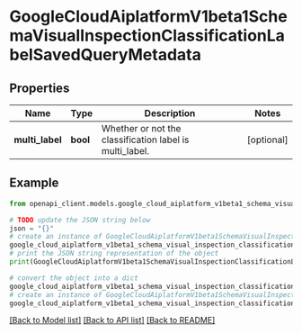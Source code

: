# GoogleCloudAiplatformV1beta1SchemaVisualInspectionClassificationLabelSavedQueryMetadata


## Properties

Name | Type | Description | Notes
------------ | ------------- | ------------- | -------------
**multi_label** | **bool** | Whether or not the classification label is multi_label. | [optional] 

## Example

```python
from openapi_client.models.google_cloud_aiplatform_v1beta1_schema_visual_inspection_classification_label_saved_query_metadata import GoogleCloudAiplatformV1beta1SchemaVisualInspectionClassificationLabelSavedQueryMetadata

# TODO update the JSON string below
json = "{}"
# create an instance of GoogleCloudAiplatformV1beta1SchemaVisualInspectionClassificationLabelSavedQueryMetadata from a JSON string
google_cloud_aiplatform_v1beta1_schema_visual_inspection_classification_label_saved_query_metadata_instance = GoogleCloudAiplatformV1beta1SchemaVisualInspectionClassificationLabelSavedQueryMetadata.from_json(json)
# print the JSON string representation of the object
print(GoogleCloudAiplatformV1beta1SchemaVisualInspectionClassificationLabelSavedQueryMetadata.to_json())

# convert the object into a dict
google_cloud_aiplatform_v1beta1_schema_visual_inspection_classification_label_saved_query_metadata_dict = google_cloud_aiplatform_v1beta1_schema_visual_inspection_classification_label_saved_query_metadata_instance.to_dict()
# create an instance of GoogleCloudAiplatformV1beta1SchemaVisualInspectionClassificationLabelSavedQueryMetadata from a dict
google_cloud_aiplatform_v1beta1_schema_visual_inspection_classification_label_saved_query_metadata_from_dict = GoogleCloudAiplatformV1beta1SchemaVisualInspectionClassificationLabelSavedQueryMetadata.from_dict(google_cloud_aiplatform_v1beta1_schema_visual_inspection_classification_label_saved_query_metadata_dict)
```
[[Back to Model list]](../README.md#documentation-for-models) [[Back to API list]](../README.md#documentation-for-api-endpoints) [[Back to README]](../README.md)


